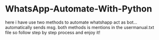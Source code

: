 # WhatsApp-Automate-With-Python
here i have use two methods to automate whatshapp act as bot... automatically sends msg. both methods is mentions in the usermanual.txt file so follow step by step process and enjoy it!
